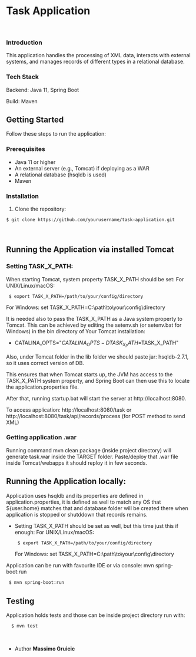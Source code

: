 # Task Application

<br>

### Introduction
This application handles the processing of XML data, interacts with external systems, and 
manages records of different types in a relational database.

### Tech Stack
Backend: Java 11, Spring Boot

Build: Maven

## Getting Started
Follow these steps to run the application:

### Prerequisites
- Java 11 or higher
- An external server (e.g., Tomcat) if deploying as a WAR
- A relational database (hsqldb is used)
- Maven

### Installation
1. Clone the repository:
  ```bash
  $ git clone https://github.com/yourusername/task-application.git
  ```
<br>

## Running the Application via installed Tomcat

  ### Setting TASK_X_PATH:
  When starting Tomcat, system property TASK_X_PATH should be set:
  For UNIX/Linux/macOS:
  ```bash
   $ export TASK_X_PATH=/path/to/your/config/directory
  ```
  For Windows:
  set TASK_X_PATH=C:\path\to\your\config\directory

It is needed also to pass the TASK_X_PATH as a Java system property to Tomcat.
This can be achieved by editing the setenv.sh (or setenv.bat for Windows) in the bin directory of Your Tomcat installation:

* CATALINA_OPTS="$CATALINA_OPTS -DTASK_X_PATH=$TASK_X_PATH"

Also, under Tomcat folder in the lib folder we should paste jar: hsqldb-2.7.1, so it uses correct version of DB.

This ensures that when Tomcat starts up, the JVM has access to the TASK_X_PATH system property, and Spring Boot can then use this to locate the application.properties file.

After that, running startup.bat will start the server at http://localhost:8080.

To access application: http://localhost:8080/task or http://localhost:8080/task/api/records/process (for POST method to send XML)

### Getting application .war 

Running command mvn clean package (inside project directory) will generate task.war inside the TARGET folder.
Paste/deploy that .war file inside Tomcat/webapps it should reploy it in few seconds.
<br>

## Running the Application locally:
Application uses hsqldb and its properties are defined in application.properties, it is defined as well to match any OS that ${user.home} matches that and database folder will be created
there when application is stopped or shutddown that records remains.

* Setting TASK_X_PATH should be set as well, but this time just this if enough:
  For UNIX/Linux/macOS:
  ```bash
   $ export TASK_X_PATH=/path/to/your/config/directory
  ```
  For Windows:
  set TASK_X_PATH=C:\path\to\your\config\directory

Application can be run with favourite IDE or via console: mvn spring-boot:run 
  ```bash
   $ mvn spring-boot:run 
  ```

## Testing
Application holds tests and those can be inside project directory run with: 
 ```bash
   $ mvn test
  ```
<br>

* Author <b>Massimo Gruicic<b>

